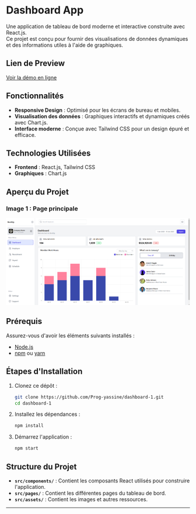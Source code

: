 # Dashboard App

Une application de tableau de bord moderne et interactive construite avec React.js.  
Ce projet est conçu pour fournir des visualisations de données dynamiques et des informations utiles à l'aide de graphiques.

## Lien de Preview
[Voir la démo en ligne](https://dashboard-1-eight-theta.vercel.app/)

## Fonctionnalités
- **Responsive Design** : Optimisé pour les écrans de bureau et mobiles.
- **Visualisation des données** : Graphiques interactifs et dynamiques créés avec Chart.js.
- **Interface moderne** : Conçue avec Tailwind CSS pour un design épuré et efficace.

## Technologies Utilisées
- **Frontend** : React.js, Tailwind CSS
- **Graphiques** : Chart.js

## Aperçu du Projet

### Image 1 : Page principale
![Page principale](./assets/dashboard-main.png)

## Prérequis
Assurez-vous d'avoir les éléments suivants installés :
- [Node.js](https://nodejs.org/)
- [npm](https://www.npmjs.com/) ou [yarn](https://yarnpkg.com/)

## Étapes d'Installation
1. Clonez ce dépôt :
   ```bash
   git clone https://github.com/Prog-yassine/dashboard-1.git
   cd dashboard-1
   ```

2. Installez les dépendances :
   ```bash
   npm install
   ```

3. Démarrez l'application :
   ```bash
   npm start
   ```

## Structure du Projet
- **`src/components/`** : Contient les composants React utilisés pour construire l'application.
- **`src/pages/`** : Contient les différentes pages du tableau de bord.
- **`src/assets/`** : Contient les images et autres ressources.

---
